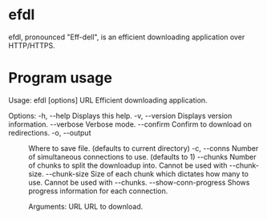 efdl
====

efdl, pronounced "Eff-dell", is an efficient downloading application
over HTTP/HTTPS.

Program usage
====
Usage: efdl [options] URL
Efficient downloading application.

Options:
  -h, --help            Displays this help.
  -v, --version         Displays version information.
  --verbose             Verbose mode.
  --confirm             Confirm to download on redirections.
  -o, --output <dir>    Where to save file. (defaults to current directory)
  -c, --conns <num>     Number of simultaneous connections to use. (defaults to
                        1)
  --chunks <num>        Number of chunks to split the downloadup into. Cannot
                        be used with --chunk-size.
  --chunk-size <bytes>  Size of each chunk which dictates how many to use.
                        Cannot be used with --chunks.
  --show-conn-progress  Shows progress information for each connection.

Arguments:
  URL                   URL to download.

